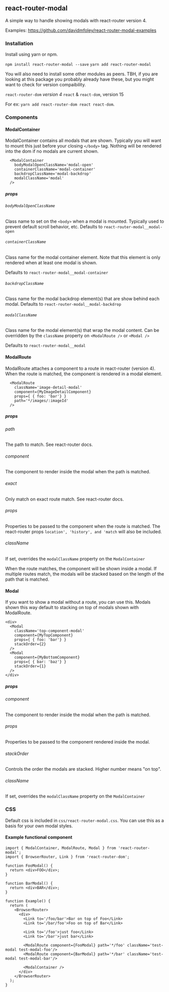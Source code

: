 ## react-router-modal

A simple way to handle showing modals with react-router version 4.

Examples: https://github.com/davidmfoley/react-router-modal-examples

### Installation

Install using yarn or npm.

`npm install react-router-modal --save`
`yarn add react-router-modal`

You will also need to install some other modules as peers.
TBH, if you are looking at this package you probably already have these, but you might want to check for version compaibility.

`react-router-dom` *version 4*
`react` & `react-dom`, version 15

For ex: `yarn add react-router-dom react react-dom`.

### Components

#### ModalContainer

ModalContainer contains all modals that are shown. Typically you will want to mount this just before your closing `</body>` tag.
Nothing will be rendered into the dom if no modals are current shown.

```
  <ModalContainer
    bodyModalOpenClassName='modal-open'
    containerClassName='modal-container'
    backdropClassName='modal-backdrop'
    modalClassName='modal'
  />
```

##### props

###### `bodyModalOpenClassName`

Class name to set on the `<body>` when a modal is mounted. Typically used to prevent default scroll behavior, etc.
Defaults to `react-router-modal__modal-open`

###### `containerClassName`
Class name for the modal container element. Note that this element is only rendered when at least one modal is shown.

Defaults to `react-router-modal__modal-container`

###### `backdropClassName`
Class name for the modal backdrop element(s) that are show behind each modal.
Defaults to `react-router-modal__modal-backdrop`

###### `modalClassName`
Class name for the modal element(s) that wrap the modal content. Can be overridden by the `className` property on `<ModalRoute />` or `<Modal />`

Defaults to `react-router-modal__modal`

#### ModalRoute

ModalRoute attaches a component to a route in react-router (version 4). When the route is matched, the component is rendered in a modal element.

```
  <ModalRoute
    className='image-detail-modal'
    component={MyImageDetailComponent}
    props={ { foo: 'bar'} }
    path='*/images/:imageId'
  />
```
##### props

###### path

The path to match. See react-router docs.

###### component

The component to render inside the modal when the path is matched.

###### exact

Only match on exact route match. See react-router docs.

###### props

Properties to be passed to the component when the route is matched.
The react-router props `location', 'history', and 'match` will also be included.

###### className

If set, overrides the `modalClassName` property on the `ModalContainer`

When the route matches, the component will be shown inside a modal.
If multiple routes match, the modals will be stacked based on the length of the path that is matched.

#### Modal

If you want to show a modal without a route, you can use this. Modals shown this way default to stacking on top of modals shown with ModalRoute.


```
<div>
  <Modal
    className='top-component-modal'
    component={MyTopComponent}
    props={ { foo: 'bar'} }
    stackOrder={2}
  />
  <Modal
    component={MyBottomComponent}
    props={ { bar: 'baz'} }
    stackOrder={1}
  />
</div>
```
##### props

###### component

The component to render inside the modal when the path is matched.

###### props

Properties to be passed to the component rendered inside the modal.

###### stackOrder

Controls the order the modals are stacked. Higher number means "on top".

###### className

If set, overrides the `modalClassName` property on the `ModalContainer`

### CSS

Default css is included in `css/react-router-modal.css`. You can use this as a basis for your own modal styles.

#### Example functional component
```
import { ModalContainer, ModalRoute, Modal } from 'react-router-modal';
import { BrowserRouter, Link } from 'react-router-dom';

function FooModal() {
  return <div>FOO</div>;
}

function BarModal() {
  return <div>BAR</div>;
}

function Example() {
  return (
    <BrowserRouter>
      <div>
        <Link to='/foo/bar'>Bar on top of Foo</Link>
        <Link to='/bar/foo'>Foo on top of Bar</Link>

        <Link to='/foo'>just foo</Link>
        <Link to='/bar'>just bar</Link>

        <ModalRoute component={FooModal} path='*/foo' className='test-modal test-modal-foo'/>
        <ModalRoute component={BarModal} path='*/bar' className='test-modal test-modal-bar'/>

        <ModalContainer />
      </div>
    </BrowserRouter>
  );
}
```
